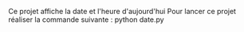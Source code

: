 Ce projet affiche la date et l'heure d'aujourd'hui
Pour lancer ce projet réaliser la commande suivante :
python date.py